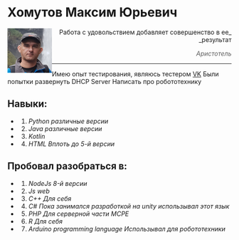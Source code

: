 # Хомутов Максим Юрьевич

<img align="left" width="100" height="100" src="/static/img/ak18_100.png">

<div dir="rtl" markdown="1">
_Работа с удовольствием добавляет совершенство в ее результат_

> _Аристотель_
<hr>
</div>


Имею опыт тестирования, являюсь тестером [VK](https://vk.com/bugs?act=reporter&id=370926160)
Были попытки развернуть DHCP Server 
Написать про робототехнику 

## Навыки:

* 1. *Python* _различные версии_
* 2. *Java* _различные версии_
* 3. *Kotlin*
* 4. *HTML* _Вплоть до 5-й версии_

## Пробовал разобраться в:

* 1. *NodeJs* _8-й версии_
* 2. *Js* _web_
* 3. *C++* _Для себя_
* 4. *C#* _Пока занимался разработкой на unity использывал этот язык_
* 5. *PHP* _Для серверной части MCPE_
* 6. *R* _Для себя_
* 7. *Arduino programming language* _Использывал для робототехники_
